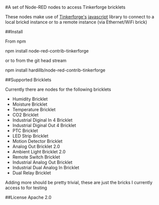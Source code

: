 #A set of Node-RED nodes to access Tinkerforge bricklets

These nodes make use of [Tinkerforge's][1] [javascript][2] library to connect 
to a local brickd instance or to a remote instance (via Ethernet/WiFi brick)

##Install

From npm

npm install node-red-contrib-tinkerforge

or to from the git head stream

npm install hardillb/node-red-contrib-tinkerforge

##Supported Bricklets

Currently there are nodes for the following bricklets

 - Humidity Bricklet
 - Moisture Bricklet
 - Temperature Bricklet
 - CO2 Bricklet
 - Industrial Diginal In 4 Bricklet
 - Industrial Diginal Out 4 Bricklet
 - PTC Bricklet
 - LED Strip Bricklet
 - Motion Detector Bricklet
 - Analog Out Bricklet 2.0
 - Ambient Light Bricklet 2.0
 - Remote Switch Bricklet
 - Industrial Analog Out Bricklet
 - Industrial Dual Analog In Bricklet
 - Dual Relay Bricklet

Adding more should be pretty trivial, these are just the bricks I currently 
access to for testing

##License
Apache 2.0


 [1]:http://www.tinkerforge.com/en
 [2]:http://www.tinkerforge.com/en/doc/index.html#/software-javascript-open
